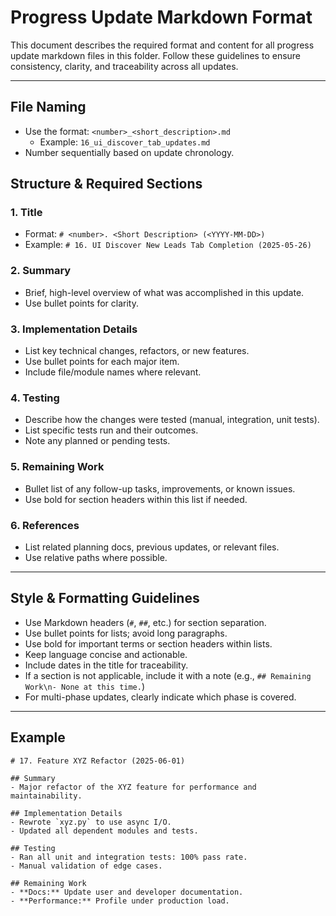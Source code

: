 # Progress Update Markdown Format

This document describes the required format and content for all progress update markdown files in this folder. Follow these guidelines to ensure consistency, clarity, and traceability across all updates.

---

## File Naming
- Use the format: `<number>_<short_description>.md`
  - Example: `16_ui_discover_tab_updates.md`
- Number sequentially based on update chronology.

## Structure & Required Sections

### 1. Title
- Format: `# <number>. <Short Description> (<YYYY-MM-DD>)`
- Example: `# 16. UI Discover New Leads Tab Completion (2025-05-26)`

### 2. Summary
- Brief, high-level overview of what was accomplished in this update.
- Use bullet points for clarity.

### 3. Implementation Details
- List key technical changes, refactors, or new features.
- Use bullet points for each major item.
- Include file/module names where relevant.

### 4. Testing
- Describe how the changes were tested (manual, integration, unit tests).
- List specific tests run and their outcomes.
- Note any planned or pending tests.

### 5. Remaining Work
- Bullet list of any follow-up tasks, improvements, or known issues.
- Use bold for section headers within this list if needed.

### 6. References
- List related planning docs, previous updates, or relevant files.
- Use relative paths where possible.

---

## Style & Formatting Guidelines
- Use Markdown headers (`#`, `##`, etc.) for section separation.
- Use bullet points for lists; avoid long paragraphs.
- Use bold for important terms or section headers within lists.
- Keep language concise and actionable.
- Include dates in the title for traceability.
- If a section is not applicable, include it with a note (e.g., `## Remaining Work\n- None at this time.`)
- For multi-phase updates, clearly indicate which phase is covered.

---

## Example

```
# 17. Feature XYZ Refactor (2025-06-01)

## Summary
- Major refactor of the XYZ feature for performance and maintainability.

## Implementation Details
- Rewrote `xyz.py` to use async I/O.
- Updated all dependent modules and tests.

## Testing
- Ran all unit and integration tests: 100% pass rate.
- Manual validation of edge cases.

## Remaining Work
- **Docs:** Update user and developer documentation.
- **Performance:** Profile under production load.
```